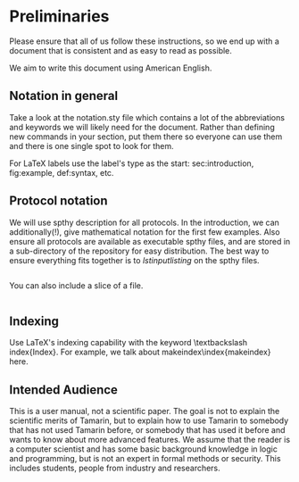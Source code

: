 <p class="halfbreak">
</p>

Preliminaries
=============

Please ensure that all of us follow these instructions, so we end up
with a document that is consistent and as easy to read as possible.

We aim to write this document using American English.


Notation in general
-------------------

Take a look at the notation.sty file which contains a lot of the
abbreviations and keywords we will likely need for the document.
Rather than defining new commands in your section, put them there so
everyone can use them and there is one single spot to look for them.

For LaTeX labels use the label's type as the start: sec:introduction,
fig:example, def:syntax, etc.

Protocol notation
-----------------

We will use spthy description for all protocols. In the introduction,
we can additionally(!), give mathematical notation for the first few
examples. Also ensure all protocols are available as executable spthy
files, and are stored in a sub-directory of the repository for easy
distribution. The best way to ensure everything fits together is to
*lstinputlisting* on the spthy files.

~~~~ {.autognp include="code/example.spthy"}
~~~~

You can also include a slice of a file.

~~~~ {.autognp slice="code/example.spthy" lower=12 upper=13}
~~~~


Indexing
--------

Use LaTeX's indexing capability with the keyword \textbackslash
index\{Index\}. For example, we talk about makeindex\index{makeindex}
here.


Intended Audience
-----------------

This is a user manual, not a scientific paper. The goal is not to
explain the scientific merits of Tamarin, but to explain how to use
Tamarin to somebody that has not used Tamarin before, or somebody that
has used it before and wants to know about more advanced features. We
assume that the reader is a computer scientist and has some basic
background knowledge in logic and programming, but is not an expert in
formal methods or security. This includes students, people from
industry and researchers.


